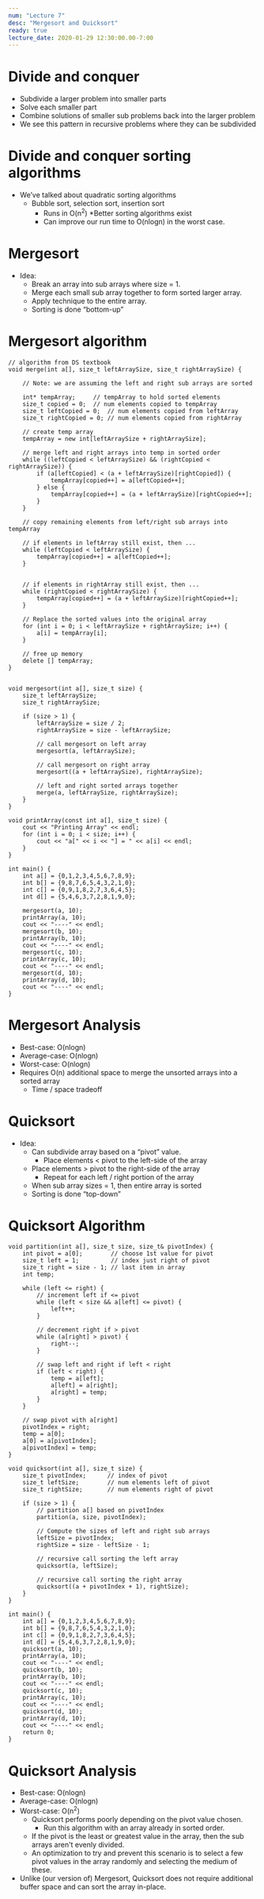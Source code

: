 ```yaml
---
num: "Lecture 7"
desc: "Mergesort and Quicksort"
ready: true
lecture_date: 2020-01-29 12:30:00.00-7:00
---
```


# Divide and conquer
* Subdivide a larger problem into smaller parts
* Solve each smaller part
* Combine solutions of smaller sub problems back into the larger problem
* We see this pattern in recursive problems where they can be subdivided

# Divide and conquer sorting algorithms
* We’ve talked about quadratic sorting algorithms
	* Bubble sort, selection sort, insertion sort
		* Runs in O(n<sup>2</sup>)
	*Better sorting algorithms exist
		* Can improve our run time to O(nlogn) in the worst case.

# Mergesort
* Idea:
	* Break an array into sub arrays where size = 1.
	* Merge each small sub array together to form sorted larger array.
	* Apply technique to the entire array.
	* Sorting is done “bottom-up”

# Mergesort algorithm

```
// algorithm from DS textbook
void merge(int a[], size_t leftArraySize, size_t rightArraySize) {

	// Note: we are assuming the left and right sub arrays are sorted

	int* tempArray;		// tempArray to hold sorted elements
	size_t copied = 0; 	// num elements copied to tempArray
	size_t leftCopied = 0;	// num elements copied from leftArray
	size_t rightCopied = 0;	// num elements copied from rightArray

	// create temp array
	tempArray = new int[leftArraySize + rightArraySize];

	// merge left and right arrays into temp in sorted order
	while ((leftCopied < leftArraySize) && (rightCopied < rightArraySize)) {
		if (a[leftCopied] < (a + leftArraySize)[rightCopied]) {
			tempArray[copied++] = a[leftCopied++];
		} else {
			tempArray[copied++] = (a + leftArraySize)[rightCopied++];
		}
	}

	// copy remaining elements from left/right sub arrays into tempArray

	// if elements in leftArray still exist, then ...
	while (leftCopied < leftArraySize) {
		tempArray[copied++] = a[leftCopied++];
	}


	// if elements in rightArray still exist, then ...
	while (rightCopied < rightArraySize) {
		tempArray[copied++] = (a + leftArraySize)[rightCopied++];
	}

	// Replace the sorted values into the original array
	for (int i = 0; i < leftArraySize + rightArraySize; i++) {
		a[i] = tempArray[i];
	}

	// free up memory
	delete [] tempArray;
}


void mergesort(int a[], size_t size) {
	size_t leftArraySize;
	size_t rightArraySize;

	if (size > 1) {
		leftArraySize = size / 2;
		rightArraySize = size - leftArraySize;

		// call mergesort on left array
		mergesort(a, leftArraySize); 
		
		// call mergesort on right array
		mergesort((a + leftArraySize), rightArraySize);

		// left and right sorted arrays together
		merge(a, leftArraySize, rightArraySize);
	}
}

void printArray(const int a[], size_t size) {
	cout << "Printing Array" << endl;
	for (int i = 0; i < size; i++) {
		cout << "a[" << i << "] = " << a[i] << endl;
	}
}

int main() {
	int a[] = {0,1,2,3,4,5,6,7,8,9};
	int b[] = {9,8,7,6,5,4,3,2,1,0};
	int c[] = {0,9,1,8,2,7,3,6,4,5};
	int d[] = {5,4,6,3,7,2,8,1,9,0};

	mergesort(a, 10);
	printArray(a, 10);
	cout << "----" << endl;
	mergesort(b, 10);
	printArray(b, 10);
	cout << "----" << endl;
	mergesort(c, 10);
	printArray(c, 10);
	cout << "----" << endl;
	mergesort(d, 10);
	printArray(d, 10);
	cout << "----" << endl;
}
```

# Mergesort Analysis

* Best-case: O(nlogn)
* Average-case: O(nlogn)
* Worst-case: O(nlogn)
* Requires O(n) additional space to merge the unsorted arrays into a sorted array
	* Time / space tradeoff

# Quicksort
* Idea:
	* Can subdivide array based on a “pivot” value.
		* Place elements < pivot to the left-side of the array
	* Place elements > pivot to the right-side of the array
		* Repeat for each left / right portion of the array
	* When sub array sizes = 1, then entire array is sorted
	* Sorting is done “top-down”

# Quicksort Algorithm

```
void partition(int a[], size_t size, size_t& pivotIndex) {
	int pivot = a[0];		 // choose 1st value for pivot
	size_t left = 1;		 // index just right of pivot
	size_t right = size - 1; // last item in array
	int temp;

	while (left <= right) {
		// increment left if <= pivot
		while (left < size && a[left] <= pivot) {
			left++;
		}

		// decrement right if > pivot
		while (a[right] > pivot) {
			right--;
		}

		// swap left and right if left < right
		if (left < right) {
			temp = a[left];
			a[left] = a[right];
			a[right] = temp;
		}
	}

	// swap pivot with a[right]
	pivotIndex = right;
	temp = a[0];
	a[0] = a[pivotIndex];
	a[pivotIndex] = temp;
}

void quicksort(int a[], size_t size) {
	size_t pivotIndex;		// index of pivot
	size_t leftSize;		// num elements left of pivot
	size_t rightSize;		// num elements right of pivot

	if (size > 1) {
		// partition a[] based on pivotIndex
		partition(a, size, pivotIndex);

		// Compute the sizes of left and right sub arrays
		leftSize = pivotIndex;
		rightSize = size - leftSize - 1;

		// recursive call sorting the left array
		quicksort(a, leftSize);

		// recursive call sorting the right array
		quicksort((a + pivotIndex + 1), rightSize);
	}
}

int main() {
	int a[] = {0,1,2,3,4,5,6,7,8,9};
	int b[] = {9,8,7,6,5,4,3,2,1,0};
	int c[] = {0,9,1,8,2,7,3,6,4,5};
	int d[] = {5,4,6,3,7,2,8,1,9,0};
	quicksort(a, 10);
	printArray(a, 10);
	cout << "----" << endl;
	quicksort(b, 10);
	printArray(b, 10);
	cout << "----" << endl;
	quicksort(c, 10);
	printArray(c, 10);
	cout << "----" << endl;
	quicksort(d, 10);
	printArray(d, 10);
	cout << "----" << endl;
	return 0;
}
```

# Quicksort Analysis

* Best-case: O(nlogn)
* Average-case: O(nlogn)
* Worst-case: O(n<sup>2</sup>)
	* Quicksort performs poorly depending on the pivot value chosen.
		* Run this algorithm with an array already in sorted order.
	* If the pivot is the least or greatest value in the array, then the sub arrays aren't evenly divided.
	* An optimization to try and prevent this scenario is to select a few pivot values in the array randomly and selecting the medium of these.
* Unlike (our version of) Mergesort, Quicksort does not require additional buffer space and can sort the array in-place.

